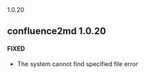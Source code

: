 1.0.20

confluence2md 1.0.20
-------------------------

#### FIXED

- The system cannot find specified file error


